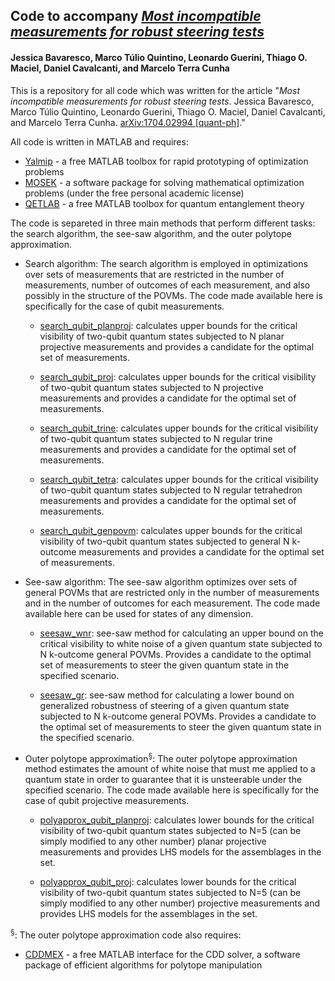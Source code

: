 ## Code to accompany *[Most incompatible measurements for robust steering tests](https://arxiv.org/abs/1704.02994)*
#### Jessica Bavaresco, Marco Túlio Quintino, Leonardo Guerini, Thiago O. Maciel, Daniel Cavalcanti, and Marcelo Terra Cunha

This is a repository for all code which was written for the article "*Most incompatible measurements for robust steering tests*. Jessica Bavaresco, Marco Túlio Quintino, Leonardo Guerini, Thiago O. Maciel, Daniel Cavalcanti, and Marcelo Terra Cunha. [arXiv:1704.02994 [quant-ph]](https://arxiv.org/abs/1704.02994)."

All code is written in MATLAB and requires:
- [Yalmip](https://yalmip.github.io) - a free MATLAB toolbox for rapid prototyping of optimization problems
- [MOSEK](https://www.mosek.com) - a software package for solving mathematical optimization problems (under the free personal academic license)
- [QETLAB](http://www.qetlab.com/) - a free MATLAB toolbox for quantum entanglement theory

The code is separeted in three main methods that perform different tasks: the search algorithm, the see-saw algorithm, and the outer polytope approximation.

- Search algorithm: 
The search algorithm is employed in optimizations over sets of measurements that are restricted in the number of measurements, number of outcomes of each measurement, and also possibly in the structure of the POVMs. The code made available here is specifically for the case of qubit measurements.

  - [search_qubit_planproj](https://github.com/jessicabavaresco/most-incompatible-measurements/blob/master/search_qubit_planproj.m): calculates upper bounds for the critical visibility of two-qubit quantum states subjected to N planar projective measurements and provides a candidate for the optimal set of measurements.
  
  - [search_qubit_proj](https://github.com/jessicabavaresco/most-incompatible-measurements/blob/master/search_qubit_proj.m): calculates upper bounds for the critical visibility of two-qubit quantum states subjected to N projective measurements and provides a candidate for the optimal set of measurements.
  
  - [search_qubit_trine](https://github.com/jessicabavaresco/most-incompatible-measurements/blob/master/search_qubit_trine.m): calculates upper bounds for the critical visibility of two-qubit quantum states subjected to N regular trine measurements and provides a candidate for the optimal set of measurements.
  
  - [search_qubit_tetra](https://github.com/jessicabavaresco/most-incompatible-measurements/blob/master/search_qubit_tetra.m): calculates upper bounds for the critical visibility of two-qubit quantum states subjected to N regular tetrahedron measurements and provides a candidate for the optimal set of measurements.
  
  - [search_qubit_genpovm](https://github.com/jessicabavaresco/most-incompatible-measurements/blob/master/search_qubit_genpovm.m): calculates upper bounds for the critical visibility of two-qubit quantum states subjected to general N k-outcome measurements and provides a candidate for the optimal set of measurements.
  
- See-saw algorithm:
The see-saw algorithm optimizes over sets of general POVMs that are restricted only in the number of measurements and in the number of outcomes for each measurement. The code made available here can be used for states of any dimension.

  - [seesaw_wnr](https://github.com/jessicabavaresco/most-incompatible-measurements/blob/master/seesaw_wnr.m): see-saw method for calculating an upper bound on the critical visibility to white noise of a given quantum state subjected to N k-outcome general POVMs. Provides a candidate to the optimal set of measurements to steer the given quantum state in the specified scenario.
  
  - [seesaw_gr](https://github.com/jessicabavaresco/most-incompatible-measurements/blob/master/seesaw_gr.m): see-saw method for calculating a lower bound on generalized robustness of steering of a given quantum state subjected to N k-outcome general POVMs. Provides a candidate to the optimal set of measurements to steer the given quantum state in the specified scenario.
 
- Outer polytope approximation<sup>§</sup>:
The outer polytope approximation method estimates the amount of white noise that must me applied to a quantum state in order to guarantee that it is unsteerable under the specified scenario. The code made available here is specifically for the case of qubit projective measurements.

  - [polyapprox_qubit_planproj](https://github.com/jessicabavaresco/most-incompatible-measurements/blob/master/polyapprox_qubit_planproj.m): calculates lower bounds for the critical visibility of two-qubit quantum states subjected to N=5 (can be simply modified to any other number) planar projective measurements and provides LHS models for the assemblages in the set.
  
  - [polyapprox_qubit_proj](https://github.com/jessicabavaresco/most-incompatible-measurements/blob/master/polyapprox_qubit_proj.m): calculates lower bounds for the critical visibility of two-qubit quantum states subjected to N=5 (can be simply modified to any other number) projective measurements and provides LHS models for the assemblages in the set.
 
<sup>§</sup>: The outer polytope approximation code also requires:
- [CDDMEX](http://control.ee.ethz.ch/~cohysys/cdd.php) - a free MATLAB interface for the CDD solver, a software package of efficient algorithms for polytope manipulation
